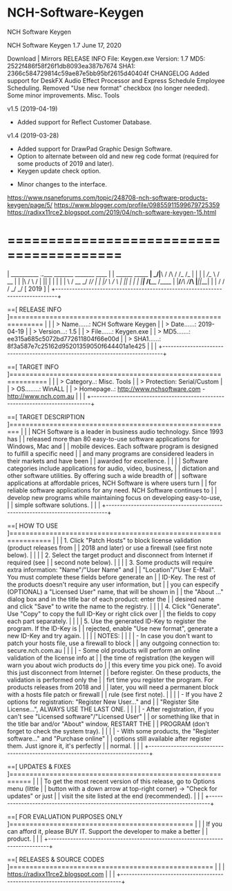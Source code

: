 # NCH-Software-Keygen
NCH Software Keygen


NCH Software Keygen 1.7
June 17, 2020

Download | Mirrors
RELEASE INFO
File: Keygen.exe
Version: 1.7
MD5: 2522f486f58f26f1db8093ea387b7674
SHA1: 2366c584729814c59ae87e5bb95bf2615d40404f
CHANGELOG
Added support for DeskFX Audio Effect Processor and Express Schedule Employee Scheduling.
Removed "Use new format" checkbox (no longer needed).
Some minor improvements.
Misc. Tools


v1.5 (2019-04-19)
+ Added support for Reflect Customer Database.

 
v1.4 (2019-03-28)
+ Added support for DrawPad Graphic Design Software.
+ Option to alternate between old and new reg code format (required for some
products of 2019 and later).
+ Keygen update check option.
* Minor changes to the interface.


https://www.nsaneforums.com/topic/248708-nch-software-products-keygen/page/5/
https://www.blogger.com/profile/09855911599679725359
https://radixx11rce2.blogspot.com/2019/04/nch-software-keygen-15.html

========================================
================================================================================
|     __________             .___.______  _______  _______ ____                |
|     \______   \_____     __| _/|__\   \/  /\   \/  /_   /_   |               |
|      |       _/\__  \   / __ | |  |\     /  \     / |   ||   |               |
|      |    |   \ / __ \_/ /_/ | |  |/     \  /     \ |   ||   |               |
|      |____|_  /(____  /\____ | |__/___/\  \/___/\  \|___||___|               |
|             \/      \/      \/          \_/      \_/           [ 2019 ]      |
+------------------------------------------------------------------------------+

==[ RELEASE INFO ]==============================================================
|                                                                              |
| > Name......: NCH Software Keygen                                            |
| > Date......: 2019-04-19                                                     |
| > Version...: 1.5                                                            |
| > File......: Keygen.exe                                                     |
| > MD5.......: ee315a685c5072bd772611804f66e00d                               |
| > SHA1......: 8f3a587e7c25162d95201359050f644401a1e425                       |
|                                                                              |
+------------------------------------------------------------------------------+

==[ TARGET INFO ]===============================================================
|                                                                              |
| > Category..: Misc. Tools                                                    |
| > Protection: Serial/Custom                                                  |
| > OS........: WinALL                                                         |
| > Homepage..: http://www.nchsoftware.com - http://www.nch.com.au             |
|                                                                              |
+------------------------------------------------------------------------------+

==[ TARGET DESCRIPTION ]========================================================
|                                                                              |
| NCH Software is a leader in business audio technology. Since 1993 has        |
| released more than 80 easy-to-use software applications for Windows, Mac and |
| mobile devices. Each software program is designed to fulfill a specific need |
| and many programs are considered leaders in their markets and have been      |
| awarded for excellence.                                                      |
|                                                                              |
| Software categories include applications for audio, video, business,         |
| dictation and other software utilities. By offering such a wide breadth of   |
| software applications at affordable prices, NCH Software is where users turn |
| for reliable software applications for any need. NCH Software continues to   |
| develop new programs while maintaining focus on developing easy-to-use,      |
| simple software solutions.                                                   |
|                                                                              |
+------------------------------------------------------------------------------+

==[ HOW TO USE ]================================================================
|                                                                              |
| 1. Click "Patch Hosts" to block license validation (product releases from    |
| 2018 and later) or use a firewall (see first note below).                    |
|                                                                              |
| 2. Select the target product and disconnect from Internet if required (see   |
| second note below).                                                          |
|                                                                              |
| 3. Some products will require extra information: "Name"/"User Name" and      |
| "Location"/"User E-Mail". You must complete these fields before generate an  |
| ID-Key. The rest of the products doesn't require any user information, but   |
| you can especify (OPTIONAL) a "Licensed User" name, that will be shown in    |
| the "About ..." dialog box and in the title bar of each product: enter the   |
| desired name and click "Save" to write the name to the registry.             |
|                                                                              |
| 4. Click "Generate". Use "Copy" to copy the full ID-Key or right click over  |
| the fields to copy each part separately.                                     |
|                                                                              |
| 5. Use the generated ID-Key to register the program. If the ID-Key is        |
| rejected, enable "Use new format", generate a new ID-Key and try again.      |
|                                                                              |
| NOTES:                                                                       |
|                                                                              |
| - In case you don't want to patch your hosts file, use a firewall to block   |
| any outgoing connection to: secure.nch.com.au                                |
|                                                                              |
| - Some old products will perform an online validation of the license info at |
| the time of registration (the keygen will warn you about wich products do    |
| this every time you pick one). To avoid this just disconnect from Internet   |
| before register. On these products, the validation is performed only the     |
| firt time you register the program. For products releases from 2018 and      |
| later, you will need a permanent block with a hosts file patch or firewall   |
| rule (see first note).                                                       |
|                                                                              |
| - If you have 2 options for registration: "Register New User..." and         |
| "Register Site License...", ALWAYS USE THE LAST ONE.                         |
|                                                                              |
| - After registration, if you can't see "Licensed software"/"Licensed User"   |
| or something like that in the title bar and/or "About" window, RESTART THE   |
| PROGRAM (don't forget to check the system tray).                             |
|                                                                              |
| - With some products, the "Register software..." and "Purchase online"       |
| options still available after register them. Just ignore it, it's perfectly  |
| normal.                                                                      |
|                                                                              |
+------------------------------------------------------------------------------+

==[ UPDATES & FIXES ]===========================================================
|                                                                              |
| To get the most recent version of this release, go to Options menu (little   |
| button with a down arrow at top-right corner) -> "Check for updates" or just |
| visit the site listed at the end (recommended).                              |
|                                                                              |
+------------------------------------------------------------------------------+

==[ FOR EVALUATION PURPOSES ONLY ]==============================================
|                                                                              |
| If you can afford it, please BUY IT. Support the developer to make a better  |
| product.                                                                     |
|                                                                              |
+------------------------------------------------------------------------------+

==[ RELEASES & SOURCE CODES ]===================================================
|                                                                              |
| https://radixx11rce2.blogspot.com                                            |
|                                                                              |
+------------------------------------------------------------------------------+
